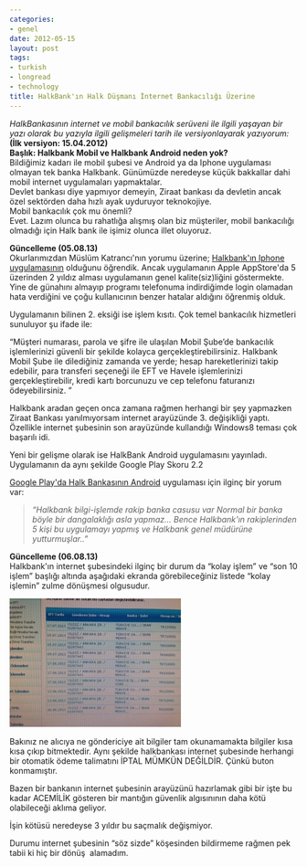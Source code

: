 ```yaml
---
categories:
- genel
date: 2012-05-15
layout: post
tags:
- turkish
- longread
- technology
title: HalkBank'ın Halk Düşmanı İnternet Bankacılığı Üzerine
---
```


_HalkBankasının internet ve mobil bankacılık serüveni ile ilgili yaşayan bir yazı olarak bu yazıyla ilgili gelişmeleri tarih ile versiyonlayarak yazıyorum:_  
**(İlk versiyon: 15.04.2012)**  
**Başlık: Halkbank Mobil ve Halkbank Android neden yok?**  
Bildiğimiz kadarı ile mobil şubesi ve Android ya da Iphone uygulaması olmayan tek banka Halkbank. Günümüzde neredeyse küçük bakkallar dahi mobil internet uygulamaları yapmaktalar.  
Devlet bankası diye yapmıyor demeyin, Ziraat bankası da devletin ancak özel sektörden daha hızlı ayak uyduruyor teknokojiye.  
Mobil bankacılık çok mu önemli?  
Evet. Lazım olunca bu rahatlığa alışmış olan biz müşteriler, mobil bankacılığı olmadığı için Halk bank ile işimiz olunca illet oluyoruz.  
  
**Güncelleme (05.08.13)**  
Okurlarımızdan Müslüm Katrancı'nın yorumu üzerine; [Halkbank'ın Iphone uygulamasının](https://itunes.apple.com/tr/app/halkbank-mobil-bankac-l-k/id506296370?l=tr&mt=8) olduğunu öğrendik. Ancak uygulamanın Apple AppStore'da 5 üzerinden 2 yıldız alması uygulamanın genel kalite(siz)liğini göstermekte. Yine de günahını almayıp programı telefonuma indirdiğimde login olamadan hata verdiğini ve çoğu kullanıcının benzer hatalar aldığını öğrenmiş olduk.  
  
Uygulamanın bilinen 2. eksiği ise işlem kısıtı. Çok temel bankacılık hizmetleri sunuluyor şu ifade ile:  
  
“Müşteri numarası, parola ve şifre ile ulaşılan Mobil Şube’de bankacılık işlemlerinizi güvenli bir şekilde kolayca gerçekleştirebilirsiniz. Halkbank Mobil Şube ile dilediğiniz zamanda ve yerde; hesap hareketlerinizi takip edebilir, para transferi seçeneği ile EFT ve Havele işlemlerinizi gerçekleştirebilir, kredi kartı borcunuzu ve cep telefonu faturanızı ödeyebilirsiniz. ”  
  
Halkbank aradan geçen onca zamana rağmen herhangi bir şey yapmazken Ziraat Bankası yanılmıyorsam internet arayüzünde 3. değişikliği yaptı. Özellikle internet şubesinin son arayüzünde kullandığı Windows8 teması çok başarılı idi.  
  
Yeni bir gelişme olarak ise HalkBank Android uygulamasını yayınladı. Uygulamanın da aynı şekilde Google Play Skoru 2.2  
  
[Google Play'da Halk Bankasının Android](https://play.google.com/store/apps/details?id=halk.android&hl=tr) uygulaması için ilginç bir yorum var:  
  

> _“Halkbank bilgi-işlemde rakip banka casusu var Normal bir banka böyle bir dangalaklığı asla yapmaz… Bence Halkbank'ın rakiplerinden 5 kişi bu uygulamayı yapmış ve Halkbank genel müdürüne yutturmuşlar..”_

**Güncelleme (06.08.13)**  
Halkbank'ın internet şubesindeki ilginç bir durum da “kolay işlem” ve “son 10 işlem” başlığı altında aşağıdaki ekranda görebileceğiniz listede “kolay işlemin” zulme dönüşmesi olgusudur.  

[![](/images/8c38e-halkbank-zeki-internet-arayuzu.jpg)](https://suatatan.wordpress.com/wp-content/uploads/2012/05/8c38e-halkbank-zeki-internet-arayuzu.jpg)

  

  

Bakınız ne alıcıya ne göndericiye ait bilgiler tam okunamamakta bilgiler kısa kısa çıkıp bitmektedir. Aynı şekilde halkbankası internet şubesinde herhangi bir otomatik ödeme talimatını İPTAL MÜMKÜN DEĞİLDİR. Çünkü buton konmamıştır. 

  

Bazen bir bankanın internet şubesinin arayüzünü hazırlamak gibi bir işte bu kadar ACEMİLİK gösteren bir mantığın güvenlik algısınının daha kötü olabileceği aklıma geliyor.

  

İşin kötüsü neredeyse 3 yıldır bu saçmalık değişmiyor.

  

Durumu internet şubesinin “söz sizde” köşesinden bildirmeme rağmen pek tabii ki hiç bir dönüş  alamadım.

